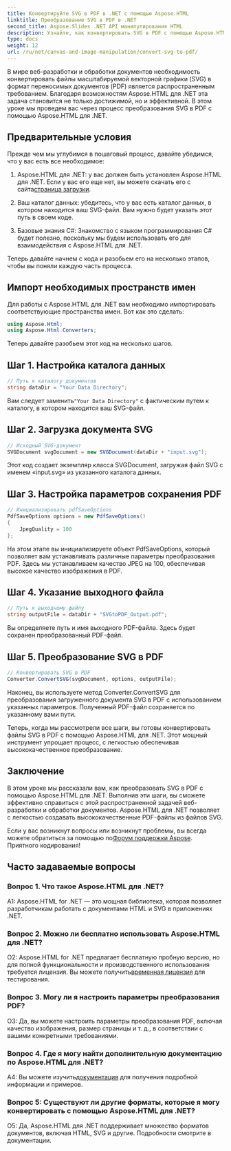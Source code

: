 ```yaml
---
title: Конвертируйте SVG в PDF в .NET с помощью Aspose.HTML
linktitle: Преобразование SVG в PDF в .NET
second_title: Aspose.Slides .NET API манипулирования HTML
description: Узнайте, как конвертировать SVG в PDF с помощью Aspose.HTML для .NET. Качественное пошаговое руководство для эффективной обработки документов.
type: docs
weight: 12
url: /ru/net/canvas-and-image-manipulation/convert-svg-to-pdf/
---
```


В мире веб-разработки и обработки документов необходимость конвертировать файлы масштабируемой векторной графики (SVG) в формат переносимых документов (PDF) является распространенным требованием. Благодаря возможностям Aspose.HTML для .NET эта задача становится не только достижимой, но и эффективной. В этом уроке мы проведем вас через процесс преобразования SVG в PDF с помощью Aspose.HTML для .NET. 

## Предварительные условия

Прежде чем мы углубимся в пошаговый процесс, давайте убедимся, что у вас есть все необходимое:

1.  Aspose.HTML для .NET: у вас должен быть установлен Aspose.HTML для .NET. Если у вас его еще нет, вы можете скачать его с сайта[страница загрузки](https://releases.aspose.com/html/net/).

2. Ваш каталог данных: убедитесь, что у вас есть каталог данных, в котором находится ваш SVG-файл. Вам нужно будет указать этот путь в своем коде.

3. Базовые знания C#: Знакомство с языком программирования C# будет полезно, поскольку мы будем использовать его для взаимодействия с Aspose.HTML для .NET.

Теперь давайте начнем с кода и разобьем его на несколько этапов, чтобы вы поняли каждую часть процесса.

## Импорт необходимых пространств имен

Для работы с Aspose.HTML для .NET вам необходимо импортировать соответствующие пространства имен. Вот как это сделать:

```csharp
using Aspose.Html;
using Aspose.Html.Converters;
```

Теперь давайте разобьем этот код на несколько шагов.

## Шаг 1. Настройка каталога данных
```csharp
// Путь к каталогу документов
string dataDir = "Your Data Directory";
```
 Вам следует заменить`"Your Data Directory"` с фактическим путем к каталогу, в котором находится ваш SVG-файл.

## Шаг 2. Загрузка документа SVG
```csharp
// Исходный SVG-документ
SVGDocument svgDocument = new SVGDocument(dataDir + "input.svg");
```
Этот код создает экземпляр класса SVGDocument, загружая файл SVG с именем «input.svg» из указанного каталога данных.

## Шаг 3. Настройка параметров сохранения PDF
```csharp
// Инициализировать pdfSaveOptions
PdfSaveOptions options = new PdfSaveOptions()
{
	JpegQuality = 100
};
```
На этом этапе вы инициализируете объект PdfSaveOptions, который позволяет вам устанавливать различные параметры преобразования PDF. Здесь мы устанавливаем качество JPEG на 100, обеспечивая высокое качество изображения в PDF.

## Шаг 4. Указание выходного файла
```csharp
// Путь к выходному файлу
string outputFile = dataDir + "SVGtoPDF_Output.pdf";
```
Вы определяете путь и имя выходного PDF-файла. Здесь будет сохранен преобразованный PDF-файл.

## Шаг 5. Преобразование SVG в PDF
```csharp
// Конвертировать SVG в PDF
Converter.ConvertSVG(svgDocument, options, outputFile);
```
Наконец, вы используете метод Converter.ConvertSVG для преобразования загруженного документа SVG в PDF с использованием указанных параметров. Полученный PDF-файл сохраняется по указанному вами пути.

Теперь, когда мы рассмотрели все шаги, вы готовы конвертировать файлы SVG в PDF с помощью Aspose.HTML для .NET. Этот мощный инструмент упрощает процесс, с легкостью обеспечивая высококачественное преобразование.

## Заключение

В этом уроке мы рассказали вам, как преобразовать SVG в PDF с помощью Aspose.HTML для .NET. Выполнив эти шаги, вы сможете эффективно справиться с этой распространенной задачей веб-разработки и обработки документов. Aspose.HTML для .NET позволяет с легкостью создавать высококачественные PDF-файлы из файлов SVG.

 Если у вас возникнут вопросы или возникнут проблемы, вы всегда можете обратиться за помощью по[Форум поддержки Aspose](https://forum.aspose.com/). Приятного кодирования!

## Часто задаваемые вопросы

### Вопрос 1. Что такое Aspose.HTML для .NET?

A1: Aspose.HTML for .NET — это мощная библиотека, которая позволяет разработчикам работать с документами HTML и SVG в приложениях .NET.

### Вопрос 2. Можно ли бесплатно использовать Aspose.HTML для .NET?

 О2: Aspose.HTML for .NET предлагает бесплатную пробную версию, но для полной функциональности и производственного использования требуется лицензия. Вы можете получить[временная лицензия](https://purchase.aspose.com/temporary-license/) для тестирования.

### Вопрос 3. Могу ли я настроить параметры преобразования PDF?

О3: Да, вы можете настроить параметры преобразования PDF, включая качество изображения, размер страницы и т. д., в соответствии с вашими конкретными требованиями.

### Вопрос 4. Где я могу найти дополнительную документацию по Aspose.HTML для .NET?

 A4: Вы можете изучить[документация](https://reference.aspose.com/html/net/) для получения подробной информации и примеров.

### Вопрос 5: Существуют ли другие форматы, которые я могу конвертировать с помощью Aspose.HTML для .NET?

О5: Да, Aspose.HTML для .NET поддерживает множество форматов документов, включая HTML, SVG и другие. Подробности смотрите в документации.